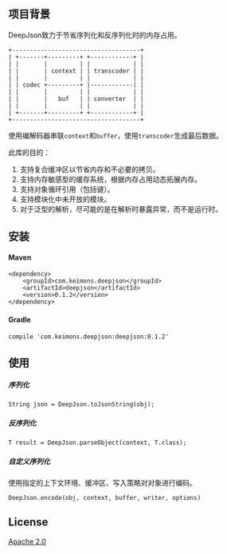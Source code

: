 
## 项目背景

DeepJson致力于节省序列化和反序列化时的内存占用。

```
+------------------------------------+
| +-------+---------+ +------------+ |
| |       |         | |            | |
| |       | context | | transcoder | |
| |       |         | |            | |
| | codec +---------+ |------------| |
| |       |         | |            | |
| |       |   buf   | | converter  | |
| |       |         | |            | |
| +-------+---------+ +------------+ |
+------------------------------------+
```

使用编解码器串联`context`和`buffer`，使用`transcoder`生成最后数据。

此库的目的：

1. 支持复合缓冲区以节省内存和不必要的拷贝。
2. 支持内存敏感型的缓存系统，根据内存占用动态拓展内存。
3. 支持对象循环引用（包括键）。
4. 支持模块化中未开放的模块。
5. 对于泛型的解析，尽可能的是在解析时暴露异常，而不是运行时。

## 安装

#### Maven

```
<dependency>
    <groupId>com.keimons.deepjson</groupId>
    <artifactId>deepjson</artifactId>
    <version>0.1.2</version>
</dependency>
```

#### Gradle

```
compile 'com.keimons.deepjson:deepjson:0.1.2'
```

## 使用

##### 序列化

`String json = DeepJson.toJsonString(obj);`

##### 反序列化

`T result = DeepJson.parseObject(context, T.class);`

##### 自定义序列化

使用指定的上下文环境、缓冲区、写入策略对对象进行编码。

`DeepJson.encode(obj, context, buffer, writer, options)`

## License

[Apache 2.0](LICENSE) 